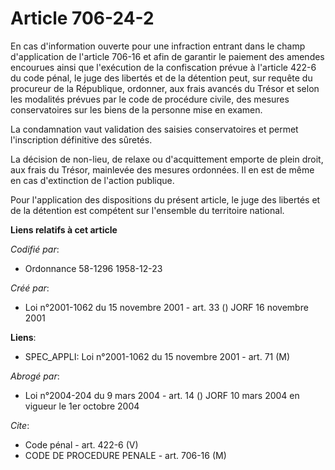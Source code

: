 # Article 706-24-2

En cas d'information ouverte pour une infraction entrant dans le champ d'application de l'article 706-16 et afin de garantir
le paiement des amendes encourues ainsi que l'exécution de la confiscation prévue à l'article 422-6 du code pénal, le juge
des libertés et de la détention peut, sur requête du procureur de la République, ordonner, aux frais avancés du Trésor et
selon les modalités prévues par le code de procédure civile, des mesures conservatoires sur les biens de la personne mise en
examen.

La condamnation vaut validation des saisies conservatoires et permet l'inscription définitive des sûretés.

La décision de non-lieu, de relaxe ou d'acquittement emporte de plein droit, aux frais du Trésor, mainlevée des mesures
ordonnées. Il en est de même en cas d'extinction de l'action publique.

Pour l'application des dispositions du présent article, le juge des libertés et de la détention est compétent sur l'ensemble
du territoire national.

**Liens relatifs à cet article**

_Codifié par_:

  - Ordonnance 58-1296 1958-12-23

_Créé par_:

  - Loi n°2001-1062 du 15 novembre 2001 - art. 33 () JORF 16 novembre 2001

**Liens**:

  - SPEC_APPLI: Loi n°2001-1062 du 15 novembre 2001 - art. 71 (M)

_Abrogé par_:

  - Loi n°2004-204 du 9 mars 2004 - art. 14 () JORF 10 mars 2004 en vigueur le 1er octobre 2004

_Cite_:

  - Code pénal - art. 422-6 (V)
  - CODE DE PROCEDURE PENALE - art. 706-16 (M)
